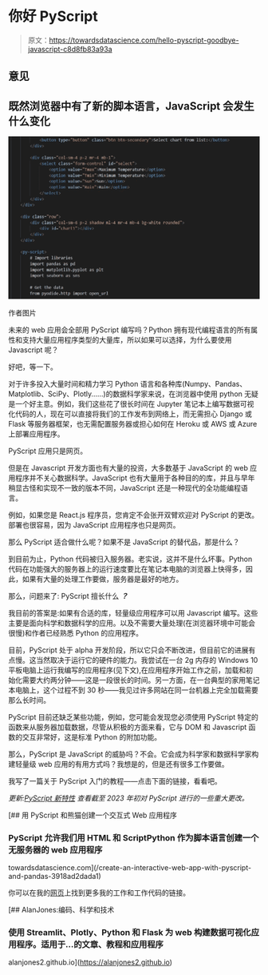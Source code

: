 # 你好 PyScript

> 原文：<https://towardsdatascience.com/hello-pyscript-goodbye-javascript-c8d8fb83a93a>

## 意见

## 既然浏览器中有了新的脚本语言，JavaScript 会发生什么变化

![](img/e9b0faabe87b2f2345aaf06678d28e66.png)

作者图片

未来的 web 应用会全部用 PyScript 编写吗？Python 拥有现代编程语言的所有属性和支持大量应用程序类型的大量库，所以如果可以选择，为什么要使用 Javascript 呢？

好吧，等一下。

对于许多投入大量时间和精力学习 Python 语言和各种库(Numpy、Pandas、Matplotlib、SciPy、Plotly……)的数据科学家来说，在浏览器中使用 python 无疑是一个好主意。例如，我们这些花了很长时间在 Jupyter 笔记本上编写数据可视化代码的人，现在可以直接将我们的工作发布到网络上，而无需担心 Django 或 Flask 等服务器框架，也无需配置服务器或担心如何在 Heroku 或 AWS 或 Azure 上部署应用程序。

PyScript 应用只是网页。

但是在 Javascript 开发方面也有大量的投资，大多数基于 JavaScript 的 web 应用程序并不关心数据科学。JavaScript 也有大量用于各种目的的库，并且与早年稍显古怪和实现不一致的版本不同，JavaScript 还是一种现代的全功能编程语言。

例如，如果您是 React.js 程序员，您肯定不会张开双臂欢迎对 PyScript 的更改。部署也很容易，因为 JavaScript 应用程序也只是网页。

那么 PyScript 适合做什么呢？如果不是 JavaScript 的替代品，那是什么？

到目前为止，Python 代码被归入服务器。老实说，这并不是什么坏事。Python 代码在功能强大的服务器上的运行速度要比在笔记本电脑的浏览器上快得多，因此，如果有大量的处理工作要做，服务器是最好的地方。

那么，问题来了: PyScript 擅长什么 ***？***

我目前的答案是:如果有合适的库，轻量级应用程序可以用 Javascript 编写。这些主要是面向科学和数据科学的应用。以及不需要大量处理(在浏览器环境中可能会很慢)和作者已经熟悉 Python 的应用程序。

目前，PyScript 处于 alpha 开发阶段，所以它只会不断改进，但目前它的进展有点慢。这当然取决于运行它的硬件的能力。我尝试在一台 2g 内存的 Windows 10 平板电脑上运行我编写的应用程序(见下文),在应用程序开始工作之前，加载和初始化需要大约两分钟——这是一段很长的时间。另一方面，在一台典型的家用笔记本电脑上，这个过程不到 30 秒——我见过许多网站在同一台机器上完全加载需要那么长时间。

PyScript 目前还缺乏某些功能，例如，您可能会发现您必须使用 PyScript 特定的函数来从服务器加载数据，尽管从积极的方面来看，它与 DOM 和 Javascript 函数的交互非常好，这是标准 Python 的附加功能。

那么，PyScript 是 JavaScript 的威胁吗？不会。它会成为科学家和数据科学家构建轻量级 web 应用的有用方式吗？我想是的，但是还有很多工作要做。

我写了一篇关于 PyScript 入门的教程——点击下面的链接，看看吧。

*更新:*[*PyScript 新特性*](https://alan-jones.medium.com/whats-new-in-pyscript-dfdf25538281) *查看截至 2023 年初对 PyScript 进行的一些重大更改。*

[](/create-an-interactive-web-app-with-pyscript-and-pandas-3918ad2dada1) [## 用 PyScript 和熊猫创建一个交互式 Web 应用程序

### PyScript 允许我们用 HTML 和 ScriptPython 作为脚本语言创建一个无服务器的 web 应用程序

towardsdatascience.com](/create-an-interactive-web-app-with-pyscript-and-pandas-3918ad2dada1) 

你可以在我的[网页](http://alanjones2.github.io)上找到更多我的工作和工作代码的链接。

[](https://alanjones2.github.io) [## AlanJones:编码、科学和技术

### 使用 Streamlit、Plotly、Python 和 Flask 为 web 构建数据可视化应用程序。适用于…的文章、教程和应用程序

alanjones2.github.io](https://alanjones2.github.io)